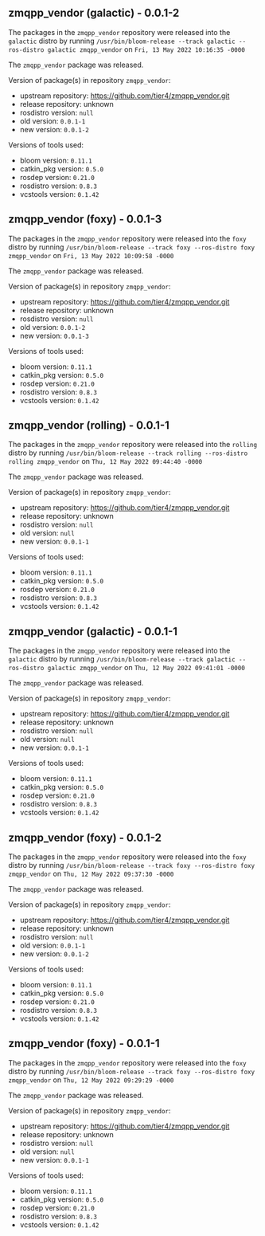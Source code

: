 ## zmqpp_vendor (galactic) - 0.0.1-2

The packages in the `zmqpp_vendor` repository were released into the `galactic` distro by running `/usr/bin/bloom-release --track galactic --ros-distro galactic zmqpp_vendor` on `Fri, 13 May 2022 10:16:35 -0000`

The `zmqpp_vendor` package was released.

Version of package(s) in repository `zmqpp_vendor`:

- upstream repository: https://github.com/tier4/zmqpp_vendor.git
- release repository: unknown
- rosdistro version: `null`
- old version: `0.0.1-1`
- new version: `0.0.1-2`

Versions of tools used:

- bloom version: `0.11.1`
- catkin_pkg version: `0.5.0`
- rosdep version: `0.21.0`
- rosdistro version: `0.8.3`
- vcstools version: `0.1.42`


## zmqpp_vendor (foxy) - 0.0.1-3

The packages in the `zmqpp_vendor` repository were released into the `foxy` distro by running `/usr/bin/bloom-release --track foxy --ros-distro foxy zmqpp_vendor` on `Fri, 13 May 2022 10:09:58 -0000`

The `zmqpp_vendor` package was released.

Version of package(s) in repository `zmqpp_vendor`:

- upstream repository: https://github.com/tier4/zmqpp_vendor.git
- release repository: unknown
- rosdistro version: `null`
- old version: `0.0.1-2`
- new version: `0.0.1-3`

Versions of tools used:

- bloom version: `0.11.1`
- catkin_pkg version: `0.5.0`
- rosdep version: `0.21.0`
- rosdistro version: `0.8.3`
- vcstools version: `0.1.42`


## zmqpp_vendor (rolling) - 0.0.1-1

The packages in the `zmqpp_vendor` repository were released into the `rolling` distro by running `/usr/bin/bloom-release --track rolling --ros-distro rolling zmqpp_vendor` on `Thu, 12 May 2022 09:44:40 -0000`

The `zmqpp_vendor` package was released.

Version of package(s) in repository `zmqpp_vendor`:

- upstream repository: https://github.com/tier4/zmqpp_vendor.git
- release repository: unknown
- rosdistro version: `null`
- old version: `null`
- new version: `0.0.1-1`

Versions of tools used:

- bloom version: `0.11.1`
- catkin_pkg version: `0.5.0`
- rosdep version: `0.21.0`
- rosdistro version: `0.8.3`
- vcstools version: `0.1.42`


## zmqpp_vendor (galactic) - 0.0.1-1

The packages in the `zmqpp_vendor` repository were released into the `galactic` distro by running `/usr/bin/bloom-release --track galactic --ros-distro galactic zmqpp_vendor` on `Thu, 12 May 2022 09:41:01 -0000`

The `zmqpp_vendor` package was released.

Version of package(s) in repository `zmqpp_vendor`:

- upstream repository: https://github.com/tier4/zmqpp_vendor.git
- release repository: unknown
- rosdistro version: `null`
- old version: `null`
- new version: `0.0.1-1`

Versions of tools used:

- bloom version: `0.11.1`
- catkin_pkg version: `0.5.0`
- rosdep version: `0.21.0`
- rosdistro version: `0.8.3`
- vcstools version: `0.1.42`


## zmqpp_vendor (foxy) - 0.0.1-2

The packages in the `zmqpp_vendor` repository were released into the `foxy` distro by running `/usr/bin/bloom-release --track foxy --ros-distro foxy zmqpp_vendor` on `Thu, 12 May 2022 09:37:30 -0000`

The `zmqpp_vendor` package was released.

Version of package(s) in repository `zmqpp_vendor`:

- upstream repository: https://github.com/tier4/zmqpp_vendor.git
- release repository: unknown
- rosdistro version: `null`
- old version: `0.0.1-1`
- new version: `0.0.1-2`

Versions of tools used:

- bloom version: `0.11.1`
- catkin_pkg version: `0.5.0`
- rosdep version: `0.21.0`
- rosdistro version: `0.8.3`
- vcstools version: `0.1.42`


## zmqpp_vendor (foxy) - 0.0.1-1

The packages in the `zmqpp_vendor` repository were released into the `foxy` distro by running `/usr/bin/bloom-release --track foxy --ros-distro foxy zmqpp_vendor` on `Thu, 12 May 2022 09:29:29 -0000`

The `zmqpp_vendor` package was released.

Version of package(s) in repository `zmqpp_vendor`:

- upstream repository: https://github.com/tier4/zmqpp_vendor.git
- release repository: unknown
- rosdistro version: `null`
- old version: `null`
- new version: `0.0.1-1`

Versions of tools used:

- bloom version: `0.11.1`
- catkin_pkg version: `0.5.0`
- rosdep version: `0.21.0`
- rosdistro version: `0.8.3`
- vcstools version: `0.1.42`


